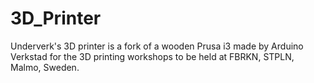 3D_Printer
==========

Underverk's 3D printer is a fork of a wooden Prusa i3 made by Arduino Verkstad for the 3D printing workshops to be held at FBRKN, STPLN, Malmo, Sweden.
